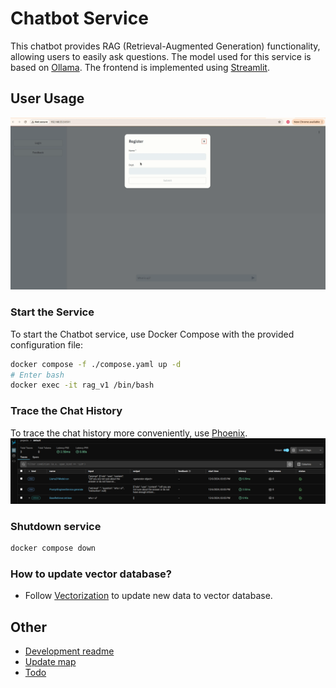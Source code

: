 # Chatbot Service

This chatbot provides RAG (Retrieval-Augmented Generation) functionality, allowing users to easily ask questions. The model used for this service is based on [Ollama](https://github.com/ollama/ollama). The frontend is implemented using [Streamlit](https://github.com/streamlit/streamlit).

## User Usage
![image](/docs/example.gif)

### Start the Service

To start the Chatbot service, use Docker Compose with the provided configuration file:

```bash
docker compose -f ./compose.yaml up -d
# Enter bash 
docker exec -it rag_v1 /bin/bash

```
### Trace the Chat History
To trace the chat history more conveniently, use [Phoenix](https://github.com/Arize-ai/phoenix).
![image](/docs/trace.png)




### Shutdown service
```bash
docker compose down
```

### How to update vector database?
* Follow [Vectorization](/docs/Vectorization.md) to update new data to vector database.

## Other
* [Development readme](/docs/README.DEV.md) 
* [Update map](/docs/UPDATE.md)
* [Todo](/docs/TODO.md)

